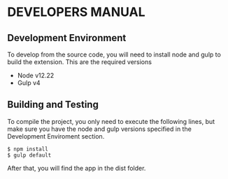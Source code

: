 # DEVELOPERS MANUAL

## Development Environment
To develop from the source code, you will need to install node and gulp to build the extension. This are the required versions
- Node v12.22
- Gulp v4

## Building and Testing
To compile the project, you only need to execute the following lines, but make sure you have the node and gulp versions specified in the Development Enviroment section.

	$ npm install
	$ gulp default

After that, you will find the app in the dist folder.
